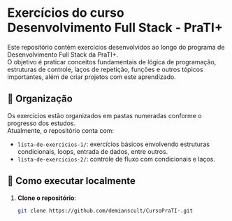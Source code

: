 # Exercícios do curso Desenvolvimento Full Stack - PraTI+

Este repositório contém exercícios desenvolvidos ao longo do programa de Desenvolvimento Full Stack da PraTI+.  
O objetivo é praticar conceitos fundamentais de lógica de programação, estruturas de controle, laços de repetição, funções e outros tópicos importantes, além de criar projetos com este aprendizado.

## 📁 Organização

Os exercícios estão organizados em pastas numeradas conforme o progresso dos estudos.  
Atualmente, o repositório conta com:

- `lista-de-exercicios-1/`: exercícios básicos envolvendo estruturas condicionais, loops, entrada de dados, entre outros.
- `lista-de-exercicios-2/`: controle de fluxo com condicionais e laços.

## 🚀 Como executar localmente

1. **Clone o repositório**:
   ```bash
   git clone https://github.com/demianscult/CursoPraTI-.git
